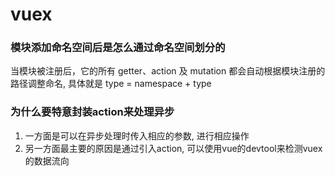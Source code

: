 # vuex
### 模块添加命名空间后是怎么通过命名空间划分的
当模块被注册后，它的所有 getter、action 及 mutation 都会自动根据模块注册的路径调整命名, 具体就是 type = namespace + type

### 为什么要特意封装action来处理异步
1. 一方面是可以在异步处理时传入相应的参数, 进行相应操作
2. 另一方面最主要的原因是通过引入action, 可以使用vue的devtool来检测vuex的数据流向

